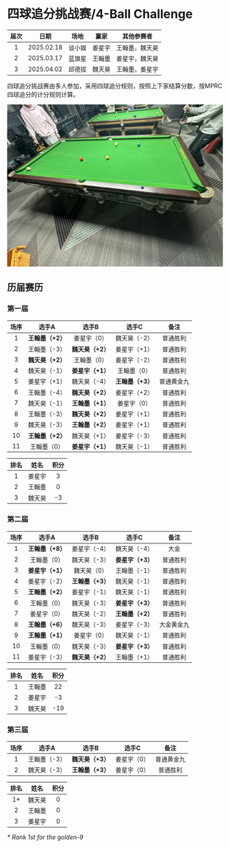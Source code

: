 # 四球追分挑战赛/4-Ball Challenge

| 届次 | 日期       | 场地    | 赢家   | 其他参赛者    |
| :--: | :--------: | :----: | :---: | :-----------: |
| 1    | 2025.02.18 | 谈小娱 | 姜星宇 | 王翰墨，魏天昊 |
| 2    | 2025.03.17 | 蓝旗星 | 王翰墨 | 姜星宇，魏天昊 |
| 3    | 2025.04.02 | 邱德拔 | 魏天昊 | 王翰墨，姜星宇 |

四球追分挑战赛由多人参加，采用四球追分规则，按照上下家结算分数，按MPRC四球追分的计分规则计算。

![](./img/4-ball_challenge.jpg)

## 历届赛历

### 第一届

| 场序 |    选手A         |   选手B         |   选手C          |   备注     |
| :--: | :-------------: | :-------------: | :-------------: | :--------: |
|  1   | **王翰墨（+2）** | 姜星宇（0）      | 魏天昊（-2）     | 普通胜利   |
|  2   | 王翰墨（-3）     | **魏天昊（+2）** | 姜星宇（+1）     | 普通胜利   |
|  3   | **魏天昊（+2）** | 王翰墨（0）      | 姜星宇（-2）     | 普通胜利   |
|  4   | 魏天昊（-1）     | **姜星宇（+1）** | 王翰墨（0）      | 普通胜利   |
|  5   | 姜星宇（+1）     | 魏天昊（-4）     | **王翰墨（+3）** | 普通黄金九 |
|  6   | 王翰墨（-4）     | **魏天昊（+2）** | 姜星宇（+2）     | 普通胜利   |
|  7   | 魏天昊（-1）     | **王翰墨（+1）** | 姜星宇（0）      | 普通胜利   |
|  8   | 王翰墨（-3）     | **魏天昊（+2）** | 姜星宇（+1）     | 普通胜利   |
|  9   | 魏天昊（-3）     | **王翰墨（+2）** | 姜星宇（+1）     | 普通胜利   |
|  10  | **王翰墨（+2）** | 魏天昊（+1）     | 姜星宇（-3）     | 普通胜利   |
|  11  | 王翰墨（0）      | **姜星宇（+1）** | 魏天昊（-1）     | 普通胜利   |

| 排名 |  姓名  | 积分 | 
| :--: | :---: | :--: |
|  1   | 姜星宇 |  3   |
|  2   | 王翰墨 |  0   |
|  3   | 魏天昊 |  -3  |

### 第二届

| 场序 |    选手A         |   选手B         |   选手C          |   备注     |
| :--: | :-------------: | :-------------: | :-------------: | :--------: |
|  1   | **王翰墨（+8）** | 姜星宇（-4）     | 魏天昊（-4）     | 大金       |
|  2   | 王翰墨（0）      | 魏天昊（-3）     | **姜星宇（+3）** | 普通胜利   |
|  3   | **姜星宇（+1）** | 魏天昊（0）      | 王翰墨（-1）     | 普通胜利   |
|  4   | 姜星宇（-2）     | **王翰墨（+3）** | 魏天昊（-1）     | 普通胜利   |
|  5   | **王翰墨（+2）** | 姜星宇（-1）     | 魏天昊（-1）     | 普通胜利   |
|  6   | 王翰墨（0）      | 魏天昊（-3）     | **姜星宇（+3）** | 普通胜利   |
|  7   | 姜星宇（0）      | 魏天昊（-2）     | **王翰墨（+2）** | 普通胜利   |
|  8   | **王翰墨（+6）** | 魏天昊（-3）     | 姜星宇（-3）     | 大金黄金九 |
|  9   | **王翰墨（+1）** | 姜星宇（0）      | 魏天昊（-1）     | 普通胜利   |
|  10  | 王翰墨（0）      | 魏天昊（-3）     | **姜星宇（+3）** | 普通胜利   |
|  11  | 姜星宇（-3）     | **魏天昊（+2）** | 王翰墨（+1）     | 普通胜利   |

| 排名 |  姓名  | 积分 | 
| :--: | :---: | :--: |
|  1   | 王翰墨 |  22  |
|  2   | 姜星宇 |  -3  |
|  3   | 魏天昊 | -19  |

### 第三届

| 场序 |    选手A         |   选手B         |   选手C          |   备注     |
| :--: | :-------------: | :-------------: | :-------------: | :--------: |
|  1   | 王翰墨（-3）     | **魏天昊（+3）** | 姜星宇（0）      | 普通黄金九 |
|  2   | 魏天昊（-3）     | **王翰墨（+3）** | 姜星宇（0）      | 普通胜利   |

| 排名 |  姓名  | 积分 | 
| :--: | :---: | :--: |
|  1\* | 魏天昊 |  0  |
|  2   | 王翰墨 |  0  |
|  3   | 姜星宇 |  0  |

*\* Rank 1st for the golden-9*